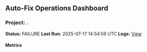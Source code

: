 ## Auto-Fix Operations Dashboard
### Project: .
**Status:** FAILURE
**Last Run:** 2025-07-17 14:54:59 UTC
**Logs:** [View](./logs/auto_fix_20250717_145046.log)

#### Metrics
